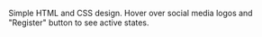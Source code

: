 Simple HTML and CSS design. 
Hover over social media logos and "Register" button to see active states. 